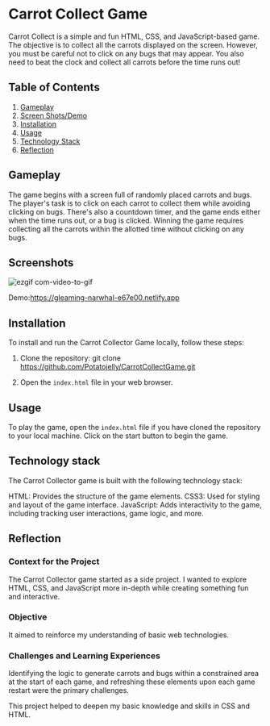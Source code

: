# Carrot Collect Game

Carrot Collect is a simple and fun HTML, CSS, and JavaScript-based game. The objective is to collect all the carrots displayed on the screen. However, you must be careful not to click on any bugs that may appear. You also need to beat the clock and collect all carrots before the time runs out!

## Table of Contents

1. [Gameplay](#gameplay)
2. [Screen Shots/Demo](#screenshot)
3. [Installation](#installation)
4. [Usage](#usage)
5. [Technology Stack](#tech-stack)
6. [Reflection](#reflection)

## Gameplay <a name="gameplay"></a>

The game begins with a screen full of randomly placed carrots and bugs. The player's task is to click on each carrot to collect them while avoiding clicking on bugs. There's also a countdown timer, and the game ends either when the time runs out, or a bug is clicked. Winning the game requires collecting all the carrots within the allotted time without clicking on any bugs.

## Screenshots <a name="screenshot"></a>

![ezgif com-video-to-gif](https://github.com/Potatojelly/game/assets/108857524/f108010b-8124-4e4a-a4a0-51ec9602ece0)

Demo:https://gleaming-narwhal-e67e00.netlify.app

## Installation <a name="installation"></a>

To install and run the Carrot Collector Game locally, follow these steps:

1. Clone the repository:
git clone https://github.com/Potatojelly/CarrotCollectGame.git

2. Open the `index.html` file in your web browser.

## Usage <a name="usage"></a>

To play the game, open the `index.html` file if you have cloned the repository to your local machine. Click on the start button to begin the game.

## Technology stack <a name="tech-stack"></a>
The Carrot Collector game is built with the following technology stack:

HTML: Provides the structure of the game elements.
CSS3: Used for styling and layout of the game interface.
JavaScript: Adds interactivity to the game, including tracking user interactions, game logic, and more.

## Reflection <a name="reflection"></a>

### Context for the Project

The Carrot Collector game started as a side project. I wanted to explore HTML, CSS, and JavaScript more in-depth while creating something fun and interactive.

### Objective

It aimed to reinforce my understanding of basic web technologies.

### Challenges and Learning Experiences

Identifying the logic to generate carrots and bugs within a constrained area at the start of each game, and refreshing these elements upon each game restart were the primary challenges. 

This project helped to deepen my basic knowledge and skills in CSS and HTML.
